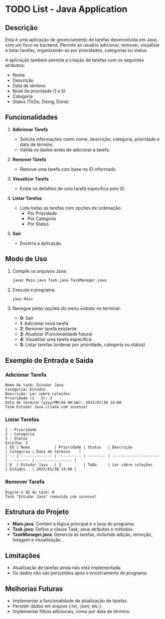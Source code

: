 # TODO List - Java Application

## Descrição
Esta é uma aplicação de gerenciamento de tarefas desenvolvida em Java, com um foco no backend. Permite ao usuário adicionar, remover, visualizar e listar tarefas, organizando-as por prioridades, categorias ou status.

A aplicação também permite a criação de tarefas com os seguintes atributos:
- Nome
- Descrição
- Data de término
- Nível de prioridade (1 a 5)
- Categoria
- Status (ToDo, Doing, Done)


## Funcionalidades

1. **Adicionar Tarefa**
   - Solicita informações como nome, descrição, categoria, prioridade e data de término.
   - Valida os dados antes de adicionar a tarefa.

2. **Remover Tarefa**
   - Remove uma tarefa com base no ID informado.

3. **Visualizar Tarefa**
   - Exibe os detalhes de uma tarefa específica pelo ID.

4. **Listar Tarefas**
   - Lista todas as tarefas com opções de ordenação:
     - Por Prioridade
     - Por Categoria
     - Por Status

5. **Sair**
   - Encerra a aplicação.


## Modo de Uso
1. Compile os arquivos Java:
   ```bash
   javac Main.java Task.java TaskManager.java
   ```

2. Execute o programa:
   ```bash
   java Main
   ```

3. Navegue pelas opções do menu exibido no terminal:
   - **0**: Sair
   - **1**: Adicionar nova tarefa
   - **2**: Remover tarefa existente
   - **3**: Atualizar (Funcionalidade futura)
   - **4**: Visualizar uma tarefa específica
   - **5**: Listar tarefas (ordenar por prioridade, categoria ou status)


## Exemplo de Entrada e Saída

### Adicionar Tarefa
```plaintext
Nome da task: Estudar Java
Categoria: Estudos
Descrição: Ler sobre coleções
Prioridade (1 - 5): 3
Data de termino (yyyy/MM/dd HH:mm): 2025/01/30 14:00
Task Estudar Java criada com sucesso!
```

### Listar Tarefas
```plaintext
1 - Prioridade
2 - Categoria
3 - Status
Escolha: 1
| ID | Nome           | Prioridade | Status   | Descrição               | Categoria | Data de término    |
| -- | -------------- | ---------- | -------- | --------------------- | --------- | ---------------- |
| 0  | Estudar Java   | 3          | ToDo     | Ler sobre coleções    | Estudos   | 2025/01/30 14:00 |
```

### Remover Tarefa
```plaintext
Digite o ID da task: 0
Task "Estudar Java" removida com sucesso!
```


## Estrutura do Projeto
- **Main.java**: Contém a lógica principal e o loop do programa.
- **Task.java**: Define a classe Task, seus atributos e métodos.
- **TaskManager.java**: Gerencia as tarefas, incluindo adição, remoção, listagem e visualização.


## Limitações
- Atualização de tarefas ainda não está implementada.
- Os dados não são persistidos após o encerramento do programa.


## Melhorias Futuras
- Implementar a funcionalidade de atualização de tarefas.
- Persistir dados em arquivo (.txt, .json, etc.).
- Implementar filtros adicionais, como por data de término.


